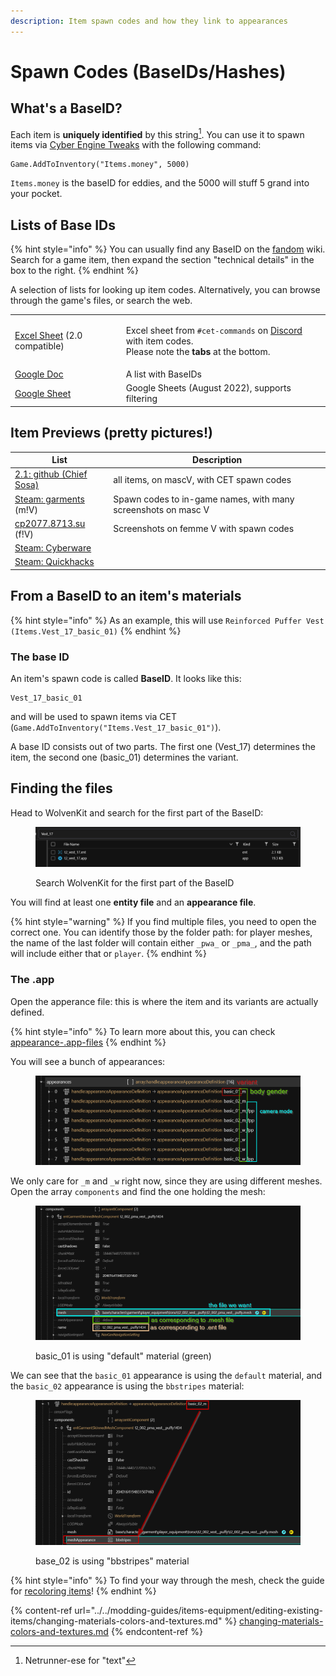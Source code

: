 ```yaml
---
description: Item spawn codes and how they link to appearances
---
```


# Spawn Codes (BaseIDs/Hashes)

## What's a BaseID?

Each item is **uniquely identified** by this string[^1]. You can use it to spawn items via [Cyber Engine Tweaks](https://app.gitbook.com/s/-MP5jWcLZLbbbzO-\_ua1-887967055/console/console#console-ui) with the following command:&#x20;

```
Game.AddToInventory("Items.money", 5000)
```

`Items.money` is the baseID for eddies, and the 5000 will stuff 5 grand into your pocket.

## Lists of Base IDs

{% hint style="info" %}
You can usually find any BaseID on the [fandom](https://cyberpunk.fandom.com/wiki/Cyberpunk\_2077\_Clothing) wiki. Search for a game item, then expand the section "technical details" in the box to the right.
{% endhint %}

A selection of lists for looking up item codes. Alternatively, you can browse through the game's files, or search the web.

|                                                                                                                                                 |                                                                                                                                                                                     |
| ----------------------------------------------------------------------------------------------------------------------------------------------- | ----------------------------------------------------------------------------------------------------------------------------------------------------------------------------------- |
| [Excel Sheet](https://1drv.ms/x/s!ArM35g0UkWjvjcVPT-fhFPPCZUfDLw?e=BOxScl) (2.0 compatible)                                                     | <p>Excel sheet from <code>#cet-commands</code> on <a href="https://discord.gg/redmodding">Discord</a> with item codes. <br>Please note the <strong>tabs</strong> at the bottom.</p> |
| [Google Doc](https://docs.google.com/document/d/e/2PACX-1vRJaq1sHobpHjNxPzjtSHVltNUXU6g5uYUfjw9zgrfaC9MQzEmEXFsqDcYVJDWS5cdpGuixH\_A\_n2fN/pub) | A list with BaseIDs                                                                                                                                                                 |
| [Google Sheet](https://docs.google.com/spreadsheets/d/1UeEA0ONMtF6CNl1Cutkb4DNJ\_JiabhstfwiaA94m0ds/edit)                                       | Google Sheets (August 2022), supports filtering                                                                                                                                     |

## Item Previews (pretty pictures!)

| List                                                                                        | Description                                                   |
| ------------------------------------------------------------------------------------------- | ------------------------------------------------------------- |
| [2.1: github (Chief Sosa)](https://khaganmv.github.io/)                                     | all items, on mascV, with CET spawn codes                     |
| [Steam: garments](https://steamcommunity.com/sharedfiles/filedetails/?id=2328941813) (m!V)  | Spawn codes to in-game names, with many screenshots on masc V |
| [cp2077.8713.su](https://cp2077.8713.su/) (f!V)                                             | Screenshots on femme V with spawn codes                       |
| [Steam: Cyberware](https://steamcommunity.com/sharedfiles/filedetails/?id=2343787921)       |                                                               |
| [Steam: Quickhacks](https://steamcommunity.com/sharedfiles/filedetails/?id=2350003795)      |                                                               |

## From a BaseID to an item's materials

{% hint style="info" %}
As an example, this will use `Reinforced Puffer Vest (Items.Vest_17_basic_01)`
{% endhint %}

### The base ID

An item's spawn code is called **BaseID**. It looks like this:&#x20;

```
Vest_17_basic_01
```

and will be used to spawn items via CET (`Game.AddToInventory("Items.Vest_17_basic_01")`).&#x20;

A base ID consists out of two parts. The first one (Vest\_17) determines the item, the second one (basic\_01) determines the variant.

## Finding the files

Head to WolvenKit and search for the first part of the BaseID:

<figure><img src="../../../.gitbook/assets/image (17).png" alt=""><figcaption><p>Search WolvenKit for the first part of the BaseID</p></figcaption></figure>

You will find at least one **entity file** and an **appearance file**.&#x20;

{% hint style="warning" %}
If you find multiple files, you need to open the correct one. You can identify those by the folder path: for player meshes, the name of the last folder will contain either `_pwa_` or `_pma_`, and the path will include either that or `player`.
{% endhint %}

### The .app

Open the apperance file: this is where the item and its variants are actually defined.&#x20;

{% hint style="info" %}
To learn more about this, you can check [appearance-.app-files](../../files-and-what-they-do/appearance-.app-files/ "mention")
{% endhint %}

You will see a bunch of appearances:

<figure><img src="../../../.gitbook/assets/image (24).png" alt=""><figcaption></figcaption></figure>

We only care for `_m` and `_w` right now, since they are using different meshes. \
Open the array `components` and find the one holding the mesh:&#x20;

<figure><img src="../../../.gitbook/assets/image (51).png" alt=""><figcaption><p>basic_01 is using "default" material (green)</p></figcaption></figure>

We can see that the `basic_01` appearance is using the `default` material, and the `basic_02` appearance is using the `bbstripes` material:

<figure><img src="../../../.gitbook/assets/image (95).png" alt=""><figcaption><p>base_02 is using "bbstripes" material</p></figcaption></figure>





{% hint style="info" %}
To find your way through the mesh, check the guide for [recoloring items](../../modding-guides/items-equipment/editing-existing-items/changing-materials-colors-and-textures.md#step-2-finding-the-correct-appearance)!
{% endhint %}

{% content-ref url="../../modding-guides/items-equipment/editing-existing-items/changing-materials-colors-and-textures.md" %}
[changing-materials-colors-and-textures.md](../../modding-guides/items-equipment/editing-existing-items/changing-materials-colors-and-textures.md)
{% endcontent-ref %}







[^1]: Netrunner-ese for "text"

